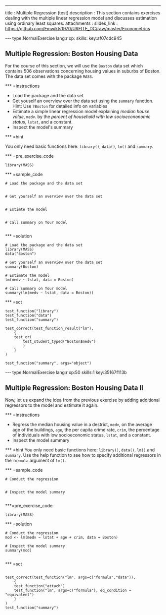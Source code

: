 ---
title       : Multiple Regression (test)
description : This section contains exercises dealing with the multiple linear regression model and discusses estimation using ordinary least squares. 
attachments :
  slides_link : https://github.com/Emwikts1970/URFITE_DC/raw/master/Econometrics

--- type:NormalExercise lang:r xp: skills: key:af07cdc945
## Multiple Regression: Boston Housing Data

For the course of this section, we will use the `Boston` data set which contains 506 observations concerning housing values in suburbs of Boston. The data set comes with the package `MASS`.

*** =instructions

- Load the package and the data set
- Get youself an overview over the data set using the `summary` function. Hint: Use `?Boston` for detailed info on variables
- Estimate a simple linear regression model explaining *median house value*, `medv`. by the *percent of household with low socioecononomic status*, `lstat`, and a constant. 
- Inspect the model's summary

*** =hint

You only need basic functions here: `library()`, `data()`, `lm()` and `summary`.

*** =pre_exercise_code
```{r}
library(MASS)
```

*** =sample_code
```{r}
# Load the package and the data set


# Get yourself an overview over the data set


# Estimte the model


# Call summary on Your model


```

*** =solution
```{r}
# Load the package and the data set
library(MASS)
data("Boston")

# Get yourself an overview over the data set
summary(Boston)

# Estimate the model
lm(medv ~ lstat, data = Boston)

# Call summary on Your model
summary(lm(medv ~ lstat, data = Boston))
```

*** =sct
```{r}
test_function("library")
test_function("data")
test_function("summary")

test_correct(test_function_result("lm"),
    {
    test_or(
        test_student_typed("Boston$medv")
        )
    }
)

test_function("summary", args="object")
```


--- type:NormalExercise lang:r xp:50 skills:1 key:35167f113b
## Multiple Regression: Boston Housing Data II

Now, let us expand the idea from the previous exercise by adding additional regressors to the model and estimate it again.

*** =instructions

- Regress the median housing value in a destrict, `medv`, on the average age of the buildings, `age`, the per capita crime rate, `crim`, the percentage of individuals with low socioeconomic status, `lstat`, and a constant. 
- Inspect the model summary

*** =hint
You only need basic functions here: `library()`, `data()`, `lm()` and `summary`.
Use the help function to see how to specify additional regressors in the `formula` argument of `lm()`.

*** =sample_code
```{r}
# Conduct the regression


# Inspect the model summary


```

***=pre_exercise_code
```{r}
library(MASS)
```

*** =solution
```{r}
# Conduct the regression
mod <- lm(medv ~ lstat + age + crim, data = Boston)

# Inspect the model summary
summary(mod)


```


*** =sct
```{r}

test_correct(test_function("lm", args=c("formula","data")),
    {
    test_function("attach")
    test_function("lm", args=c("formula"), eq_condition = "equivalent")
    }
)
test_function("summary")
```



